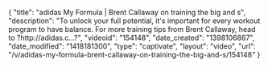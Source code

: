 {
    "title": "adidas My Formula | Brent Callaway on training the big and s",
    "description": "To unlock your full potential, it's important for every workout program to have balance. For more training tips from Brent Callaway, head to ?http:\/\/adidas.c...?",
    "videoid": "154148",
    "date_created": "1398106867",
    "date_modified": "1418181300",
    "type": "captivate",
    "layout": "video",
    "url": "\/v\/adidas-my-formula-brent-callaway-on-training-the-big-and-s\/154148"
}